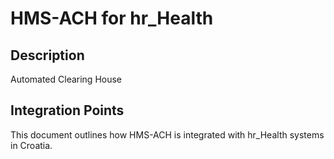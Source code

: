 # HMS-ACH for hr_Health

## Description

Automated Clearing House

## Integration Points

This document outlines how HMS-ACH is integrated with hr_Health systems in Croatia.
